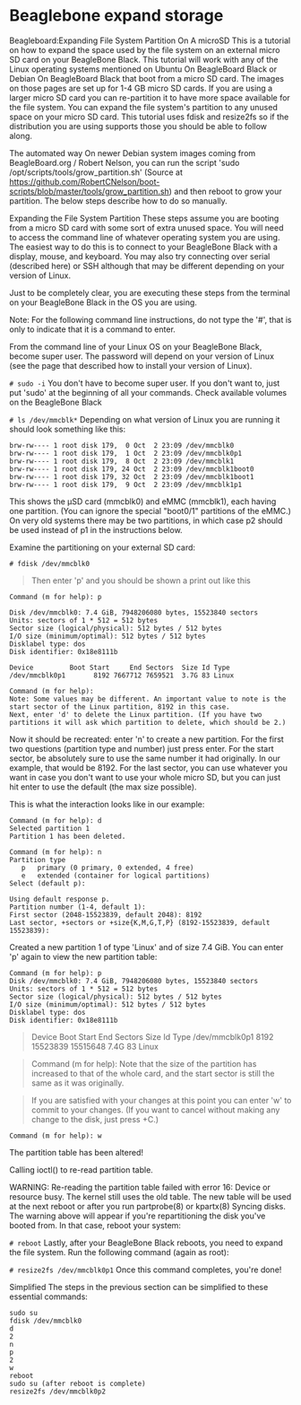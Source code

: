 # Beaglebone expand storage

Beagleboard:Expanding File System Partition On A microSD
This is a tutorial on how to expand the space used by the file system on an external micro SD card on your BeagleBone Black. 
This tutorial will work with any of the Linux operating systems mentioned on Ubuntu On BeagleBoard Black or Debian On BeagleBoard Black
that boot from a micro SD card. The images on those pages are set up for 1-4 GB micro SD cards. If you are using a larger micro SD card
you can re-partition it to have more space available for the file system. You can expand the file system's partition to any unused space
on your micro SD card. This tutorial uses fdisk and resize2fs so if the distribution you are using supports those you should be able to
follow along.


The automated way
On newer Debian system images coming from BeagleBoard.org / Robert Nelson, you can run the script 'sudo /opt/scripts/tools/grow_partition.sh' (Source at https://github.com/RobertCNelson/boot-scripts/blob/master/tools/grow_partition.sh) and then reboot to grow your partition. The below steps describe how to do so manually.

Expanding the File System Partition
These steps assume you are booting from a micro SD card with some sort of extra unused space. You will need to access the command line of whatever operating system you are using. The easiest way to do this is to connect to your BeagleBone Black with a display, mouse, and keyboard. You may also try connecting over serial (described here) or SSH although that may be different depending on your version of Linux.

Just to be completely clear, you are executing these steps from the terminal on your BeagleBone Black in the OS you are using.

Note: For the following command line instructions, do not type the '#', that is only to indicate that it is a command to enter.

From the command line of your Linux OS on your BeagleBone Black, become super user. The password will depend on your version of Linux (see the page that described how to install your version of Linux).

```# sudo -i```
You don't have to become super user. If you don't want to, just put 'sudo' at the beginning of all your commands.
Check available volumes on the BeagleBone Black

```# ls /dev/mmcblk*```
Depending on what version of Linux you are running it should look something like this:
```
brw-rw---- 1 root disk 179,  0 Oct  2 23:09 /dev/mmcblk0
brw-rw---- 1 root disk 179,  1 Oct  2 23:09 /dev/mmcblk0p1
brw-rw---- 1 root disk 179,  8 Oct  2 23:09 /dev/mmcblk1
brw-rw---- 1 root disk 179, 24 Oct  2 23:09 /dev/mmcblk1boot0
brw-rw---- 1 root disk 179, 32 Oct  2 23:09 /dev/mmcblk1boot1
brw-rw---- 1 root disk 179,  9 Oct  2 23:09 /dev/mmcblk1p1
```
This shows the μSD card (mmcblk0) and eMMC (mmcblk1), each having one partition. (You can ignore the special "boot0/1" partitions of the eMMC.) On very old systems there may be two partitions, in which case p2 should be used instead of p1 in the instructions below.

Examine the partitioning on your external SD card:

```
# fdisk /dev/mmcblk0
```
>Then enter 'p' and you should be shown a print out like this

```Command (m for help): p```
```
Disk /dev/mmcblk0: 7.4 GiB, 7948206080 bytes, 15523840 sectors
Units: sectors of 1 * 512 = 512 bytes
Sector size (logical/physical): 512 bytes / 512 bytes
I/O size (minimum/optimal): 512 bytes / 512 bytes
Disklabel type: dos
Disk identifier: 0x18e8111b
```
```
Device         Boot Start     End Sectors  Size Id Type
/dev/mmcblk0p1       8192 7667712 7659521  3.7G 83 Linux
```
```
Command (m for help):
Note: Some values may be different. An important value to note is the start sector of the Linux partition, 8192 in this case.
Next, enter 'd' to delete the Linux partition. (If you have two partitions it will ask which partition to delete, which should be 2.)
```
Now it should be recreated: enter 'n' to create a new partition. For the first two questions (partition type and number) just press enter. For the start sector, be absolutely sure to use the same number it had originally. In our example, that would be 8192. For the last sector, you can use whatever you want in case you don't want to use your whole micro SD, but you can just hit enter to use the default (the max size possible).

This is what the interaction looks like in our example:
```
Command (m for help): d
Selected partition 1
Partition 1 has been deleted.
```
```
Command (m for help): n
Partition type
   p   primary (0 primary, 0 extended, 4 free)
   e   extended (container for logical partitions)
Select (default p): 
```
```
Using default response p.
Partition number (1-4, default 1): 
First sector (2048-15523839, default 2048): 8192
Last sector, +sectors or +size{K,M,G,T,P} (8192-15523839, default 15523839): 
```
Created a new partition 1 of type 'Linux' and of size 7.4 GiB.
You can enter 'p' again to view the new partition table:
```
Command (m for help): p
Disk /dev/mmcblk0: 7.4 GiB, 7948206080 bytes, 15523840 sectors
Units: sectors of 1 * 512 = 512 bytes
Sector size (logical/physical): 512 bytes / 512 bytes
I/O size (minimum/optimal): 512 bytes / 512 bytes
Disklabel type: dos
Disk identifier: 0x18e8111b
```
>Device         Boot Start      End  Sectors  Size Id Type
/dev/mmcblk0p1       8192 15523839 15515648  7.4G 83 Linux

>Command (m for help):
Note that the size of the partition has increased to that of the whole card, and the start sector is still the same as it was originally.

>If you are satisfied with your changes at this point you can enter 'w' to commit to your changes. (If you want to cancel without making any change to the disk, just press <CTRL>+C.)
```
Command (m for help): w
```

The partition table has been altered!

Calling ioctl() to re-read partition table.

WARNING: Re-reading the partition table failed with error 16: Device or resource busy.
The kernel still uses the old table. The new table will be used at
the next reboot or after you run partprobe(8) or kpartx(8)
Syncing disks.
The warning above will appear if you're repartitioning the disk you've booted from. In that case, reboot your system:

```# reboot```
Lastly, after your BeagleBone Black reboots, you need to expand the file system. Run the following command (again as root):

```# resize2fs /dev/mmcblk0p1```
Once this command completes, you're done!

Simplified
The steps in the previous section can be simplified to these essential commands:

```
sudo su
fdisk /dev/mmcblk0
d
2
n
p
2
w
reboot
sudo su (after reboot is complete)
resize2fs /dev/mmcblk0p2
```
